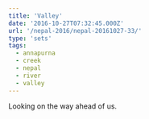 ```yaml
---
title: 'Valley'
date: '2016-10-27T07:32:45.000Z'
url: '/nepal-2016/nepal-20161027-33/'
type: 'sets'
tags:
  - annapurna
  - creek
  - nepal
  - river
  - valley
---
```


Looking on the way ahead of us.
